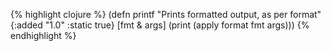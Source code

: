 {% highlight clojure %}
(defn printf
  "Prints formatted output, as per format"
  {:added "1.0"
   :static true}
  [fmt & args]
  (print (apply format fmt args)))
{% endhighlight %}
